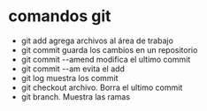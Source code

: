 # comandos git
* git add agrega archivos al área de trabajo
* git commit guarda los cambios en un repositorio
* git commit --amend modifica el ultimo commit
* git commit --am evita el add
* git log muestra los commit
* git checkout archivo. Borra el ultimo commit
* git branch. Muestra las ramas